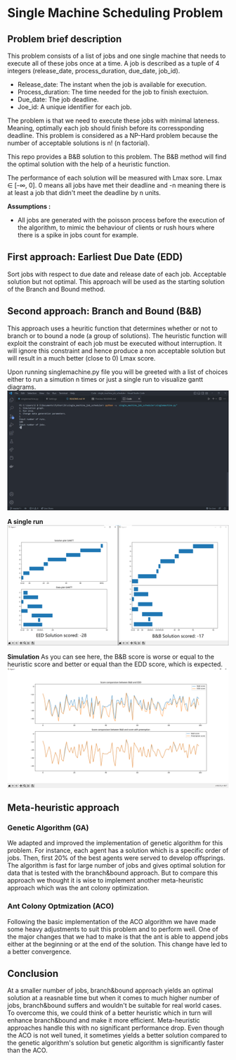 # Single Machine Scheduling Problem

## Problem brief description
This problem consists of a list of jobs and one single machine that needs to execute all of these jobs once at a time. A job is described as a tuple of 4 integers (release_date, process_duration, due_date, job_id).
- Release_date: The instant when the job is available for execution.
- Process_duration: The time needed for the job to finish exectuion.
- Due_date: The job deadline.
- Joe_id: A unique identifier for each job.

The problem is that we need to execute these jobs with minimal lateness. Meaning, optimally each job should finish before its corressponding deadline.
This problem is considered as a NP-Hard problem because the number of acceptable solutions is n! (n factorial).

This repo provides a B&B solution to this problem. The B&B method will find the optimal solution with the help of a heuristic function.

The performance of each solution will be measured with Lmax sore. Lmax ∈ [-∞, 0]. 0 means all jobs have met their deadline and -n meaning there is at least a job that didn't meet the deadline by n units.

**Assumptions :**
- All jobs are generated with the poisson process before the execution of the algorithm, to mimic the behaviour of clients or rush hours where there is a spike in jobs count for example.

## First approach: Earliest Due Date (EDD)
Sort jobs with respect to due date and release date of each job. Acceptable solution but not optimal.
This approach will be used as the starting solution of the Branch and Bound method.

## Second approach: Branch and Bound (B&B)
This approach uses a heuritic function that determines whether or not to branch or to bound a node (a group of solutions).
The heuristic function will exploit the constraint of each job must be executed without interruption. It will ignore this constraint and hence produce a non acceptable solution but will result in a much better (close to 0) Lmax score.

Upon running singlemachine.py file you will be greeted with a list of choices either to run a simution n times or just a single run to visualize gantt diagrams.
![](readme_images/simulation_menu.png)

**A single run**
![](readme_images/one_run.png)

**Simulation**
As you can see here, the B&B score is worse or equal to the heuristic score and better or equal than the EDD score, which is expected.
![](readme_images/simulation_output.png)

## Meta-heuristic approach

### Genetic Algorithm (GA)
We adapted and improved the implementation of genetic algorithm for this problem. For instance, each agent has a solution which is a specific order of jobs. Then, first 20% of the best agents were served to develop offsprings. The algorithm is fast for large number of jobs and gives optimal solution for data that is tested with the branch&bound approach.
But to compare this approach we thought it is wise to implement another meta-heuristic approach which was the ant colony optimization.

### Ant Colony Optmization (ACO)
Following the basic implementation of the ACO algorithm we have made some heavy adjustments to suit this problem and to perform well. One of the major changes that we had to make is that the ant is able to append jobs either at the beginning or at the end of the solution. This change have led to a better convergence.

## Conclusion
At a smaller number of jobs, branch&bound approach yields an optimal solution at a reasnable time but when it comes to much higher number of jobs, branch&bound suffers and wouldn't be suitable for real world cases. To overcome this, we could think of a better heuristic which in turn will enhance branch&bound and make it more efficient. Meta-heuristic approaches handle this with no significant performance drop. Even though the ACO is not well tuned, it sometimes yields a better solution compared to the genetic algorithm's solution but genetic algorithm is significantly faster than the ACO.